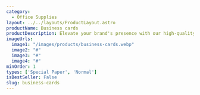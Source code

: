 ```yaml
---
category:
  - Office Supplies
layout: ../../layouts/ProductLayout.astro
productName: Business cards
productDescription: Elevate your brand's presence with our high-quality Business cards, crafted to make a lasting impression. Perfect for businesses aiming to stand out with professional and vibrant marketing materials.
imageUrls:
  image1: "/images/products/business-cards.webp"
  image2: "#"
  image3: "#"
  image4: "#"
minOrder: 1
types: ['Special Paper', 'Normal']
isBestSeller: False
slug: business-cards
---
```


